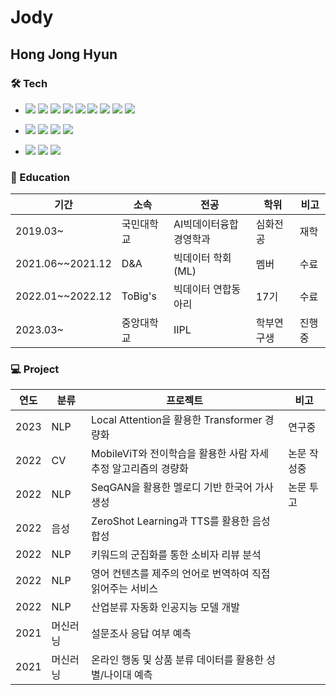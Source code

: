 # Jody

## Hong Jong Hyun

### 🛠 Tech
- <img src="https://img.shields.io/badge/Python-111111?style=flat&logo=Python&logoColor=white"/> <img src="https://img.shields.io/badge/Pytorch-EE4C2C?style=flat&logo=Pytorch&logoColor=white"/> <img src="https://img.shields.io/badge/SQL-4479A1?style=flat&logo=MySQL&logoColor=white"/> <img src="https://img.shields.io/badge/JavaScript-F7DF1E?style=flat&logo=JavaScript&logoColor=white"/> <img src="https://img.shields.io/badge/Git-F05032?style=flat&logo=Git&logoColor=white"/> <img src="https://img.shields.io/badge/Tableau-E97627?style=flat&logo=Tableau&logoColor=white"/> <img src="https://img.shields.io/badge/Docker-2496ED?style=flat&logo=Docker&logoColor=white"/> <img src="https://img.shields.io/badge/Conda-44A833?style=flat&logo=Anaconda&logoColor=white"/> <img src="https://img.shields.io/badge/Excel-217346?style=flat&logo=MicrosoftExcel&logoColor=white"/>
- <img src="https://img.shields.io/badge/Github-181717?style=flat&logo=Github&logoColor=white"/> <img src="https://img.shields.io/badge/Teams-6264A7?style=flat&logo=MicrosoftTeams&logoColor=white"/> <img src="https://img.shields.io/badge/Slack-4A154B?style=flat&logo=Slack&logoColor=white"/> <img src="https://img.shields.io/badge/Notion-000000?style=flat&logo=Notion&logoColor=white"/>

- <img src="https://img.shields.io/badge/Window-0078D6?style=flat&logo=Windows&logoColor=white"/> <img src="https://img.shields.io/badge/Mac-000000?style=flat&logo=Macos&logoColor=white"/> <img src="https://img.shields.io/badge/Linux-FCC624?style=flat&logo=Linux&logoColor=white"/>

### 📝 Education
|기간|소속|전공|학위|비고|
|-|-|-|-|-|
|2019.03~|국민대학교|AI빅데이터융합경영학과|심화전공|재학|
|2021.06~~2021.12|D&A|빅데이터 학회(ML)|멤버|수료|
|2022.01~~2022.12|ToBig's|빅데이터 연합동아리|17기|수료|
|2023.03~|중앙대학교|IIPL|학부연구생|진행중|


### 💻 Project
|연도|분류|프로젝트|비고|
|-|-|-|-|
|2023|NLP|Local Attention을 활용한 Transformer 경량화|연구중|
|2022|CV|MobileViT와 전이학습을 활용한 사람 자세 추정 알고리즘의 경량화|논문 작성중|
|2022|NLP|SeqGAN을 활용한 멜로디 기반 한국어 가사 생성|논문 투고|
|2022|음성|ZeroShot Learning과 TTS를 활용한 음성 합성||
|2022|NLP|키워드의 군집화를 통한 소비자 리뷰 분석||
|2022|NLP|영어 컨텐츠를 제주의 언어로 번역하여 직접 읽어주는 서비스||
|2022|NLP|산업분류 자동화 인공지능 모델 개발||
|2021|머신러닝|설문조사 응답 여부 예측||
|2021|머신러닝|온라인 행동 및 상품 분류 데이터를 활용한 성별/나이대 예측||
